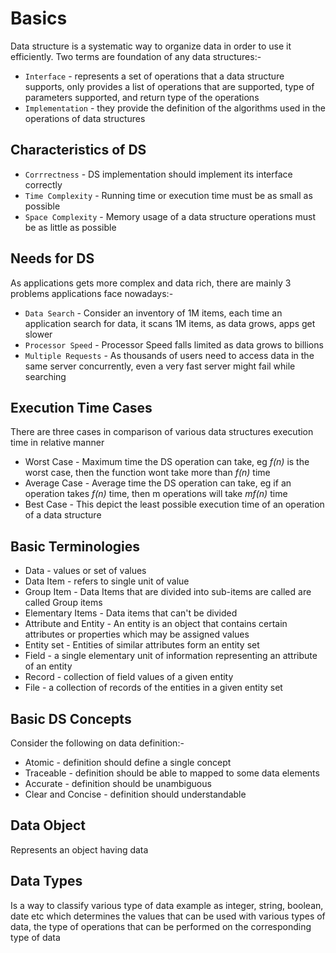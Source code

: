 # Basics

Data structure is a systematic way to organize data in order to use it efficiently. Two terms are foundation of any data structures:-

- `Interface` - represents a set of operations that a data structure supports, only provides a list of operations that are supported, type of parameters supported, and return type of the operations
- `Implementation` - they provide the definition of the algorithms used in the operations of data structures

## Characteristics of DS

- `Corrrectness` - DS implementation should implement its interface correctly
- `Time Complexity` - Running time or execution time must be as small as possible
- `Space Complexity` - Memory usage of a data structure operations must be as little as possible

## Needs for DS

As applications gets more complex and data rich, there are mainly 3 problems applications face nowadays:-

- `Data Search` - Consider an inventory of 1M items, each time an application search for data, it scans 1M items, as data grows, apps get slower
- `Processor Speed` - Processor Speed falls limited as data grows to billions
- `Multiple Requests` - As thousands of users need to access data in the same server concurrently, even a very fast server might fail while searching

## Execution Time Cases

There are three cases in comparison of various data structures execution time in relative manner

- Worst Case - Maximum time the DS operation can take, eg _f(n)_ is the worst case, then the function wont take more than _f(n)_ time
- Average Case - Average time the DS operation can take, eg if an operation takes _f(n)_ time, then m operations will take _mf(n)_ time
- Best Case - This depict the least possible execution time of an operation of a data structure

## Basic Terminologies

- Data - values or set of values
- Data Item - refers to single unit of value
- Group Item - Data Items that are divided into sub-items are called are called Group items
- Elementary Items - Data items that can't be divided
- Attribute and Entity - An entity is an object that contains certain attributes or properties which may be assigned values
- Entity set - Entities of similar attributes form an entity set
- Field - a single elementary unit of information representing an attribute of an entity
- Record - collection of field values of a given entity
- File - a collection of records of the entities in a given entity set

## Basic DS Concepts

Consider the following on data definition:-

- Atomic - definition should define a single concept
- Traceable - definition should be able to mapped to some data elements
- Accurate - definition should be unambiguous
- Clear and Concise - definition should understandable

## Data Object

Represents an object having data

## Data Types

Is a way to classify various type of data example as integer, string, boolean, date etc which determines the values that can be used with various types of data, the type of operations that can be performed on the corresponding type of data
